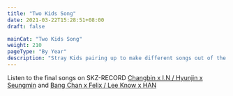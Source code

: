 ```yaml
---
title: "Two Kids Song"
date: 2021-03-22T15:28:51+08:00
draft: false

mainCat: "Two Kids Song"
weight: 210
pageType: "By Year"
description: "Stray Kids pairing up to make different songs out of the same track"
---
```

Listen to the final songs on SKZ-RECORD [Changbin x I.N / Hyunjin x Seungmin](https://youtu.be/V6q6grUDB_k) and [Bang Chan x Felix / Lee Know x HAN](https://youtu.be/NyZ0iYlTvRk)

